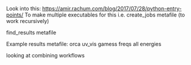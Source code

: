 Look into this:
https://amir.rachum.com/blog/2017/07/28/python-entry-points/
To make multiple executables for this
i.e. create_jobs metafile (to work recursively)

find_results metafile 

Example results metafile:
  orca uv_vis 
  gamess freqs
  all energies

looking at combining workflows
